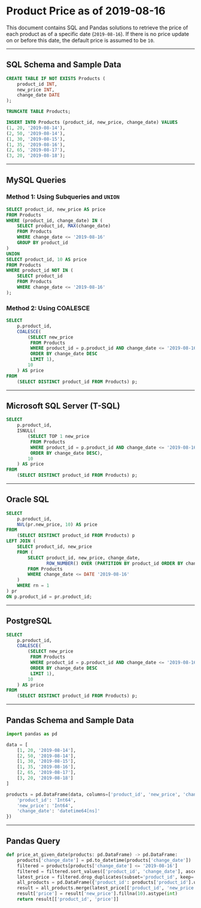 # Product Price as of 2019-08-16

This document contains SQL and Pandas solutions to retrieve the price of each product as of a specific date (`2019-08-16`). If there is no price update on or before this date, the default price is assumed to be `10`.

---

## SQL Schema and Sample Data

```sql
CREATE TABLE IF NOT EXISTS Products (
    product_id INT,
    new_price INT,
    change_date DATE
);

TRUNCATE TABLE Products;

INSERT INTO Products (product_id, new_price, change_date) VALUES 
(1, 20, '2019-08-14'),
(2, 50, '2019-08-14'),
(1, 30, '2019-08-15'),
(1, 35, '2019-08-16'),
(2, 65, '2019-08-17'),
(3, 20, '2019-08-18');
```

---

## MySQL Queries

### Method 1: Using Subqueries and `UNION`

```sql
SELECT product_id, new_price AS price
FROM Products
WHERE (product_id, change_date) IN (
    SELECT product_id, MAX(change_date)
    FROM Products
    WHERE change_date <= '2019-08-16'
    GROUP BY product_id
)
UNION
SELECT product_id, 10 AS price
FROM Products
WHERE product_id NOT IN (
    SELECT product_id
    FROM Products
    WHERE change_date <= '2019-08-16'
);
```

### Method 2: Using COALESCE

```sql
SELECT 
    p.product_id,
    COALESCE(
        (SELECT new_price 
         FROM Products 
         WHERE product_id = p.product_id AND change_date <= '2019-08-16' 
         ORDER BY change_date DESC 
         LIMIT 1),
        10
    ) AS price
FROM 
    (SELECT DISTINCT product_id FROM Products) p;
```

---

## Microsoft SQL Server (T-SQL)

```sql
SELECT 
    p.product_id,
    ISNULL(
        (SELECT TOP 1 new_price 
         FROM Products 
         WHERE product_id = p.product_id AND change_date <= '2019-08-16' 
         ORDER BY change_date DESC),
        10
    ) AS price
FROM 
    (SELECT DISTINCT product_id FROM Products) p;
```

---

## Oracle SQL

```sql
SELECT 
    p.product_id,
    NVL(pr.new_price, 10) AS price
FROM 
    (SELECT DISTINCT product_id FROM Products) p
LEFT JOIN (
    SELECT product_id, new_price
    FROM (
        SELECT product_id, new_price, change_date,
               ROW_NUMBER() OVER (PARTITION BY product_id ORDER BY change_date DESC) AS rn
        FROM Products
        WHERE change_date <= DATE '2019-08-16'
    )
    WHERE rn = 1
) pr
ON p.product_id = pr.product_id;
```

---

## PostgreSQL

```sql
SELECT 
    p.product_id,
    COALESCE(
        (SELECT new_price 
         FROM Products 
         WHERE product_id = p.product_id AND change_date <= '2019-08-16' 
         ORDER BY change_date DESC 
         LIMIT 1),
        10
    ) AS price
FROM 
    (SELECT DISTINCT product_id FROM Products) p;
```

---

## Pandas Schema and Sample Data

```python
import pandas as pd

data = [
    [1, 20, '2019-08-14'],
    [2, 50, '2019-08-14'],
    [1, 30, '2019-08-15'],
    [1, 35, '2019-08-16'],
    [2, 65, '2019-08-17'],
    [3, 20, '2019-08-18']
]

products = pd.DataFrame(data, columns=['product_id', 'new_price', 'change_date']).astype({
    'product_id': 'Int64', 
    'new_price': 'Int64', 
    'change_date': 'datetime64[ns]'
})
```

---

## Pandas Query

```python
def price_at_given_date(products: pd.DataFrame) -> pd.DataFrame:
    products['change_date'] = pd.to_datetime(products['change_date'])
    filtered = products[products['change_date'] <= '2019-08-16']
    filtered = filtered.sort_values(['product_id', 'change_date'], ascending=[True, False])
    latest_price = filtered.drop_duplicates(subset='product_id', keep='first')
    all_products = pd.DataFrame({'product_id': products['product_id'].unique()})
    result = all_products.merge(latest_price[['product_id', 'new_price']], on='product_id', how='left')
    result['price'] = result['new_price'].fillna(10).astype(int)
    return result[['product_id', 'price']]
```
